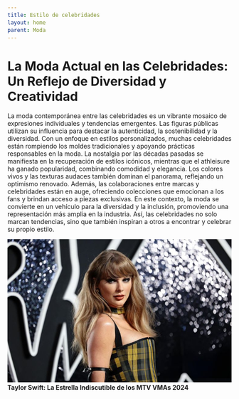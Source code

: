 ```yaml
---
title: Estilo de celebridades
layout: home
parent: Moda
---
```

# La Moda Actual en las Celebridades: Un Reflejo de Diversidad y Creatividad #

La moda contemporánea entre las celebridades es un vibrante mosaico de expresiones individuales y tendencias emergentes. Las figuras públicas utilizan su influencia para destacar la autenticidad, la sostenibilidad y la diversidad. Con un enfoque en estilos personalizados, muchas celebridades están rompiendo los moldes tradicionales y apoyando prácticas responsables en la moda.
La nostalgia por las décadas pasadas se manifiesta en la recuperación de estilos icónicos, mientras que el athleisure ha ganado popularidad, combinando comodidad y elegancia. Los colores vivos y las texturas audaces también dominan el panorama, reflejando un optimismo renovado.
Además, las colaboraciones entre marcas y celebridades están en auge, ofreciendo colecciones que emocionan a los fans y brindan acceso a piezas exclusivas. En este contexto, la moda se convierte en un vehículo para la diversidad y la inclusión, promoviendo una representación más amplia en la industria. Así, las celebridades no solo marcan tendencias, sino que también inspiran a otros a encontrar y celebrar su propio estilo.

[![Taylor Swift](https://github.com/ainaramc/ainaramc.github.io/blob/main/tay/tay0.jpg?raw=true)](https://github.com/ainaramc/ainaramc.github.io/blob/c9b7d231e9aed37a8faa06045be2acf519af30b7/articulo-taylor.md)
**Taylor Swift: La Estrella Indiscutible de los MTV VMAs 2024**
